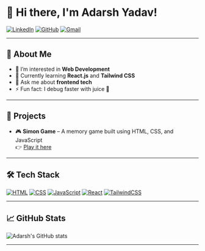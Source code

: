 # 👋 Hi there, I'm Adarsh Yadav!

[![LinkedIn](https://img.shields.io/badge/LinkedIn-Adarsh%20Yadav-blue?style=for-the-badge&logo=linkedin)](https://www.linkedin.com/in/adarsh-yadav9)
[![GitHub](https://img.shields.io/badge/GitHub-AdarshYadav9-black?style=for-the-badge&logo=github)](https://github.com/AdarshYadav9)
[![Gmail](https://img.shields.io/badge/Gmail-adarshyadav918273@gmail.com-red?style=for-the-badge&logo=gmail)](mailto:adarshyadav918273@gmail.com)

---

## 🚀 About Me

- 👀 I’m interested in **Web Development**
- 🌱 Currently learning **React.js** and **Tailwind CSS**
- 💬 Ask me about **frontend tech**
- ⚡ Fun fact: I debug faster with juice 🧃

---

## 📌 Projects

- 🎮 **Simon Game** – A memory game built using HTML, CSS, and JavaScript  
  👉 [Play it here](https://simongame-rho.vercel.app/)

---
## 🛠️ Tech Stack

[![HTML](https://img.shields.io/badge/HTML5-E34F26?style=for-the-badge&logo=html5&logoColor=white)](https://developer.mozilla.org/en-US/docs/Web/HTML)
[![CSS](https://img.shields.io/badge/CSS3-1572B6?style=for-the-badge&logo=css3&logoColor=white)](https://developer.mozilla.org/en-US/docs/Web/CSS)
[![JavaScript](https://img.shields.io/badge/JavaScript-F7DF1E?style=for-the-badge&logo=javascript&logoColor=black)](https://developer.mozilla.org/en-US/docs/Web/JavaScript)
[![React](https://img.shields.io/badge/React-20232A?style=for-the-badge&logo=react&logoColor=61DAFB)](https://reactjs.org/)
[![TailwindCSS](https://img.shields.io/badge/TailwindCSS-38B2AC?style=for-the-badge&logo=tailwind-css&logoColor=white)](https://tailwindcss.com/)

---

## 📈 GitHub Stats

![Adarsh's GitHub stats](https://github-readme-stats.vercel.app/api?username=AdarshYadav9&show_icons=true&theme=radical)

---

